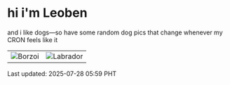 # hi i'm Leoben

and i like dogs—so have some random dog pics that change whenever my CRON feels like it

|  |  |
|--------|----------|
| ![Borzoi](https://random-dog-vercel.vercel.app/api/random-borzoi?v=1753653581) | ![Labrador](https://random-dog-vercel.vercel.app/api/random-labrador?v=1753653581) |

Last updated: 2025-07-28 05:59 PHT
